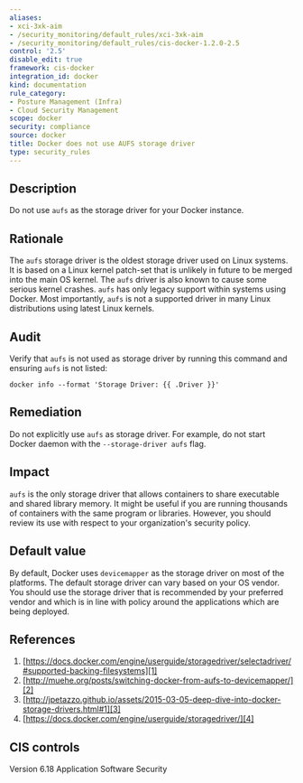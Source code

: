 ```yaml
---
aliases:
- xci-3xk-aim
- /security_monitoring/default_rules/xci-3xk-aim
- /security_monitoring/default_rules/cis-docker-1.2.0-2.5
control: '2.5'
disable_edit: true
framework: cis-docker
integration_id: docker
kind: documentation
rule_category:
- Posture Management (Infra)
- Cloud Security Management
scope: docker
security: compliance
source: docker
title: Docker does not use AUFS storage driver
type: security_rules
---
```


## Description

Do not use `aufs` as the storage driver for your Docker instance.

## Rationale

The `aufs` storage driver is the oldest storage driver used on Linux systems. It is based on a Linux kernel patch-set that is unlikely in future to be merged into the main OS kernel. The `aufs` driver is also known to cause some serious kernel crashes. `aufs` has only legacy support within systems using Docker. Most importantly, `aufs` is not a supported driver in many Linux distributions using latest Linux kernels.

## Audit

Verify that `aufs` is not used as storage driver by running this command and ensuring `aufs` is not listed: 
```
docker info --format 'Storage Driver: {{ .Driver }}' 
```

## Remediation

Do not explicitly use `aufs` as storage driver. For example, do not start Docker daemon with the `--storage-driver aufs` flag.

## Impact

`aufs` is the only storage driver that allows containers to share executable and shared library memory. It might be useful if you are running thousands of containers with the same program or libraries. However, you should review its use with respect to your organization's security policy.

## Default value

By default, Docker uses `devicemapper` as the storage driver on most of the platforms. The default storage driver can vary based on your OS vendor. You should use the storage driver that is recommended by your preferred vendor and which is in line with policy around the applications which are being deployed.

## References

1. [https://docs.docker.com/engine/userguide/storagedriver/selectadriver/#supported-backing-filesystems][1]
2. [http://muehe.org/posts/switching-docker-from-aufs-to-devicemapper/][2]
3. [http://jpetazzo.github.io/assets/2015-03-05-deep-dive-into-docker-storage-drivers.html#1][3]
4. [https://docs.docker.com/engine/userguide/storagedriver/][4]

## CIS controls

Version 6.18 Application Software Security                

[1]: https://docs.docker.com/engine/userguide/storagedriver/selectadriver/#supported-backing-filesystems 
[2]: http://muehe.org/posts/switching-docker-from-aufs-to-devicemapper/ 
[3]: http://jpetazzo.github.io/assets/2015-03-05-deep-dive-into-docker-storage-drivers.html#1 
[4]: https://docs.docker.com/engine/userguide/storagedriver/
